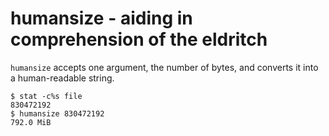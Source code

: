 humansize - aiding in comprehension of the eldritch
===================================================
`humansize` accepts one argument, the number of bytes, and converts it into
a human-readable string.

```
$ stat -c%s file
830472192
$ humansize 830472192
792.0 MiB
```
